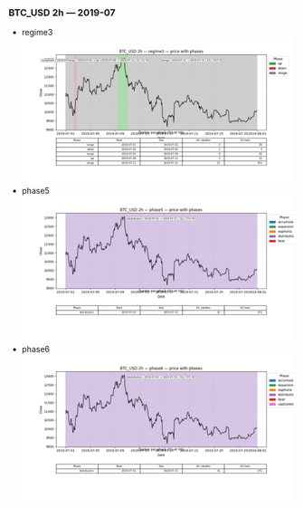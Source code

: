 ### BTC_USD 2h — 2019-07

- regime3
![BTC_USD_2h_regime3_2019-07_phase_price.png](outputs/fourier/phase_monthly/BTC_USD/2h/2019/2019-07/BTC_USD_2h_regime3_2019-07_phase_price.png)
- phase5
![BTC_USD_2h_phase5_2019-07_phase_price.png](outputs/fourier/phase_monthly/BTC_USD/2h/2019/2019-07/BTC_USD_2h_phase5_2019-07_phase_price.png)
- phase6
![BTC_USD_2h_phase6_2019-07_phase_price.png](outputs/fourier/phase_monthly/BTC_USD/2h/2019/2019-07/BTC_USD_2h_phase6_2019-07_phase_price.png)